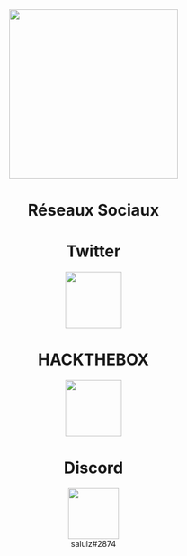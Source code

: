 
<center><img src="https://images7.alphacoders.com/901/thumb-1920-901547.png" height="300px">
  <h1><b>Réseaux Sociaux</b></h1>
  
<h1>Twitter</h1><a href="https://twitter.com/AlbedoIT"><img src="https://imgur.com/4d2fNZA.png" width="100"></a>
<h1>HACKTHEBOX</h1><a href="https://app.hackthebox.com/profile/293278"><img src="https://s3-eu-west-1.amazonaws.com/tpd/logos/6358035bc5508bc6b4f33a52/0x0.png" width="100"></a>
<h1>Discord</h1><a href="https://discord.gg/PJpTuhtKNR"><img src="https://pic.clubic.com/v1/images/1869943/raw" width="90"></a>
  <br>salulz#2874</br>
